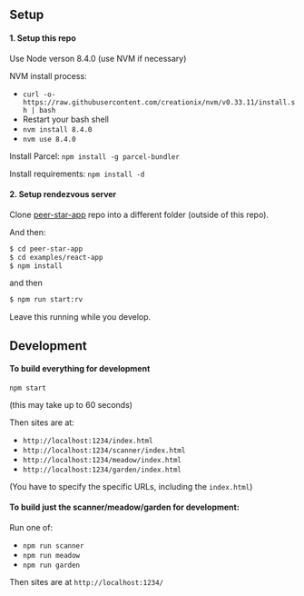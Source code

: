 ## Setup


#### 1. Setup this repo

Use Node verson 8.4.0 (use NVM if necessary)

NVM install process:
- `curl -o- https://raw.githubusercontent.com/creationix/nvm/v0.33.11/install.sh | bash`
- Restart your bash shell
- `nvm install 8.4.0`
- `nvm use 8.4.0`

Install Parcel: `npm install -g parcel-bundler`

Install requirements: `npm install -d`

#### 2. Setup rendezvous server 

Clone [peer-star-app](https://github.com/ipfs-shipyard/peer-star-app) repo into a different folder (outside of this repo).

And then: 

```bash
$ cd peer-star-app
$ cd examples/react-app
$ npm install
```
and then

```bash
$ npm run start:rv
```

Leave this running while you develop.

## Development

#### To build everything for development

`npm start`

(this may take up to 60 seconds)

Then sites are at:
- `http://localhost:1234/index.html` 
- `http://localhost:1234/scanner/index.html`
- `http://localhost:1234/meadow/index.html`
- `http://localhost:1234/garden/index.html` 

(You have to specify the specific URLs, including the `index.html`)


#### To build just the scanner/meadow/garden for development:

Run one of:
- `npm run scanner`
- `npm run meadow`
- `npm run garden`

Then sites are at `http://localhost:1234/`
